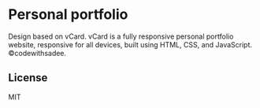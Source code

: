 # Personal portfolio

Design based on  vCard. vCard is a fully responsive personal portfolio website, responsive for all devices, built using HTML, CSS, and JavaScript. ©codewithsadee.


## License

MIT
